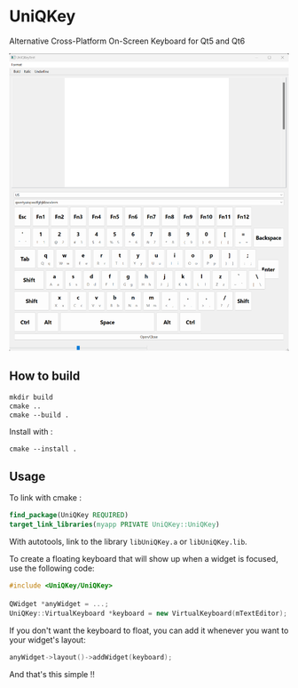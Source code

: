 # UniQKey
Alternative Cross-Platform On-Screen Keyboard for Qt5 and Qt6

![UniQKey](images/capture.png)

## How to build

```
mkdir build
cmake ..
cmake --build .
```

Install with : 

```
cmake --install .
```

## Usage

To link with cmake : 
```cmake
find_package(UniQKey REQUIRED)
target_link_libraries(myapp PRIVATE UniQKey::UniQKey)
```

With autotools, link to the library `libUniQKey.a` or `libUniQKey.lib`.

To create a floating keyboard that will show up when a widget is focused, use the following code:
```cpp
#include <UniQKey/UniQKey>

QWidget *anyWidget = ...;
UniQKey::VirtualKeyboard *keyboard = new VirtualKeyboard(mTextEditor);
```

If you don't want the keyboard to float, you can add it whenever you want to your widget's layout:
```cpp
anyWidget->layout()->addWidget(keyboard);
```

And that's this simple !!